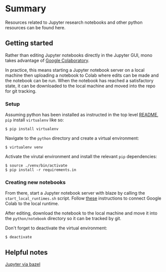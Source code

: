 # Summary

Resources related to Jupyter research notebooks and other python resources can be found here.

## Getting started

Rather than editing Jupyter notebooks directly in the Jupyter GUI, mono takes advantage of
[Google Colaboratory](https://colab.research.google.com/notebooks/intro.ipynb).

In practice, this means starting a Jupyter notebook server on a local machine then uploading a
notebook to Colab where edits can be made and the notebook can be run. When the notebook has
reached a satisfactory state, it can be downloaded to the local machine and moved into the repo
for git tracking.

### Setup

Assuming python has been installed as instructed in the top level [README](../README.md), `pip`
install `virtualenv` like so:

```
$ pip install virtualenv
```
Navigate to the `python` directory and create a virtual environment:

```
$ virtualenv venv
```

Activate the virutal environment and install the relevant `pip` dependencies:

```
$ source ./venv/bin/activate
$ pip install -r requirements.in
```

### Creating new notebooks

From there, start a Jupyter notebook server with blaze by calling the `start_local_runtimes.sh`
script. Follow [these](https://research.google.com/colaboratory/local-runtimes.html) instructions to connect Google Colab
to the local runtime.

After editing, download the notebook to the local machine and move it into the `python/notebook`
directory so it can be tracked by git.

Don't forget to deactivate the virtual environment:

```
$ deactivate
```

## Helpful notes

[Jupyter via bazel](https://github.com/bazelbuild/rules_python/issues/63)
